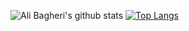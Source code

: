 ![Ali Bagheri's github stats](https://github-readme-stats.vercel.app/api?username=bagheriali2001&show_icons=true&theme=radical)
[![Top Langs](https://github-readme-stats.vercel.app/api/top-langs/?username=bagheriali2001&layout=compact&theme=radical)](https://github.com/bagheriali2001/github-readme-stats)
